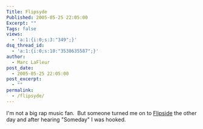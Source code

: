 ```yaml
---
Title: Flipsyde
Published: 2005-05-25 22:05:00
Excerpt: ""
Tags: false
views:
  - 'a:1:{i:0;s:3:"349";}'
dsq_thread_id:
  - 'a:1:{i:0;s:10:"3538635587";}'
author:
  - Marc LaFleur
post_date:
  - 2005-05-25 22:05:00
post_excerpt:
  - ""
permalink:
  - /flipsyde/
---
```

<p>I'm not a big rap music fan.&nbsp; But someone turned me on to <a href="http://www.flipsyde.com/">Flipside</a>&nbsp;the other day and after hearing "Someday" I was hooked.&nbsp;&nbsp;</p>